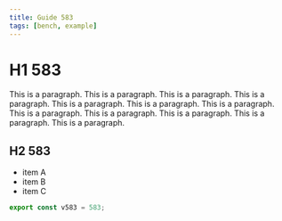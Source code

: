 ```yaml
---
title: Guide 583
tags: [bench, example]
---
```


# H1 583

This is a paragraph. This is a paragraph. This is a paragraph. This is a paragraph. This is a paragraph. This is a paragraph. This is a paragraph. This is a paragraph. This is a paragraph. This is a paragraph. This is a paragraph. This is a paragraph. 

## H2 583

- item A
- item B
- item C

```ts
export const v583 = 583;
```